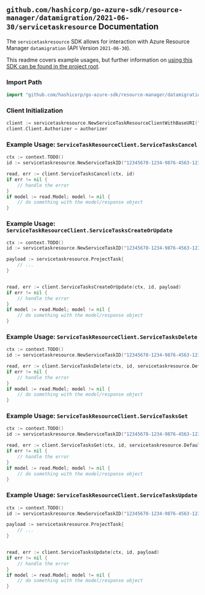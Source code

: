 
## `github.com/hashicorp/go-azure-sdk/resource-manager/datamigration/2021-06-30/servicetaskresource` Documentation

The `servicetaskresource` SDK allows for interaction with Azure Resource Manager `datamigration` (API Version `2021-06-30`).

This readme covers example usages, but further information on [using this SDK can be found in the project root](https://github.com/hashicorp/go-azure-sdk/tree/main/docs).

### Import Path

```go
import "github.com/hashicorp/go-azure-sdk/resource-manager/datamigration/2021-06-30/servicetaskresource"
```


### Client Initialization

```go
client := servicetaskresource.NewServiceTaskResourceClientWithBaseURI("https://management.azure.com")
client.Client.Authorizer = authorizer
```


### Example Usage: `ServiceTaskResourceClient.ServiceTasksCancel`

```go
ctx := context.TODO()
id := servicetaskresource.NewServiceTaskID("12345678-1234-9876-4563-123456789012", "resourceGroupValue", "serviceValue", "serviceTaskValue")

read, err := client.ServiceTasksCancel(ctx, id)
if err != nil {
	// handle the error
}
if model := read.Model; model != nil {
	// do something with the model/response object
}
```


### Example Usage: `ServiceTaskResourceClient.ServiceTasksCreateOrUpdate`

```go
ctx := context.TODO()
id := servicetaskresource.NewServiceTaskID("12345678-1234-9876-4563-123456789012", "resourceGroupValue", "serviceValue", "serviceTaskValue")

payload := servicetaskresource.ProjectTask{
	// ...
}


read, err := client.ServiceTasksCreateOrUpdate(ctx, id, payload)
if err != nil {
	// handle the error
}
if model := read.Model; model != nil {
	// do something with the model/response object
}
```


### Example Usage: `ServiceTaskResourceClient.ServiceTasksDelete`

```go
ctx := context.TODO()
id := servicetaskresource.NewServiceTaskID("12345678-1234-9876-4563-123456789012", "resourceGroupValue", "serviceValue", "serviceTaskValue")

read, err := client.ServiceTasksDelete(ctx, id, servicetaskresource.DefaultServiceTasksDeleteOperationOptions())
if err != nil {
	// handle the error
}
if model := read.Model; model != nil {
	// do something with the model/response object
}
```


### Example Usage: `ServiceTaskResourceClient.ServiceTasksGet`

```go
ctx := context.TODO()
id := servicetaskresource.NewServiceTaskID("12345678-1234-9876-4563-123456789012", "resourceGroupValue", "serviceValue", "serviceTaskValue")

read, err := client.ServiceTasksGet(ctx, id, servicetaskresource.DefaultServiceTasksGetOperationOptions())
if err != nil {
	// handle the error
}
if model := read.Model; model != nil {
	// do something with the model/response object
}
```


### Example Usage: `ServiceTaskResourceClient.ServiceTasksUpdate`

```go
ctx := context.TODO()
id := servicetaskresource.NewServiceTaskID("12345678-1234-9876-4563-123456789012", "resourceGroupValue", "serviceValue", "serviceTaskValue")

payload := servicetaskresource.ProjectTask{
	// ...
}


read, err := client.ServiceTasksUpdate(ctx, id, payload)
if err != nil {
	// handle the error
}
if model := read.Model; model != nil {
	// do something with the model/response object
}
```
